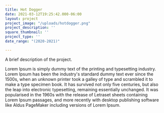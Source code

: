 ```yaml
---
title: Hot Dogger
date: 2021-03-12T19:25:42.000-06:00
layout: project
project_image: "/uploads/hotdogger.png"
project_description: ''
square_thumbnail: ''
project_type: ''
date_range: "(2020-2021)"

---
```

A brief description of the project.

 <!--more--> 

 Lorem Ipsum is simply dummy text of the printing and typesetting industry. Lorem Ipsum has been the industry's standard dummy text ever since the 1500s, when an unknown printer took a galley of type and scrambled it to make a type specimen book. It has survived not only five centuries, but also the leap into electronic typesetting, remaining essentially unchanged. It was popularised in the 1960s with the release of Letraset sheets containing Lorem Ipsum passages, and more recently with desktop publishing software like Aldus PageMaker including versions of Lorem Ipsum.